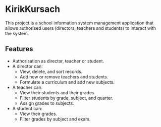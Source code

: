 # KirikKursach

This project is a school information system management application that allows authorised users (directors, teachers and students) to interact with the system.
## Features

- Authorisation as director, teacher or student.
- A director can:
  - View, delete, and sort records.
  - Add new or remove teachers and students.
  - Formulate a curriculum and add new subjects.
- A teacher can:
  - View their students and their grades.
  - Filter students by grade, subject, and quarter.
  - Assign grades to subjects.
- A student can:
  - View their grades.
  - Filter grades by subject and exam.
